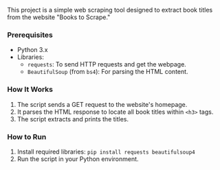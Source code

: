 This project is a simple web scraping tool designed to extract book titles from the website "Books to Scrape."

### Prerequisites
- Python 3.x
- Libraries:
  - `requests`: To send HTTP requests and get the webpage.
  - `BeautifulSoup` (from `bs4`): For parsing the HTML content.

### How It Works
1. The script sends a GET request to the website's homepage.
2. It parses the HTML response to locate all book titles within `<h3>` tags.
3. The script extracts and prints the titles.

### How to Run
1. Install required libraries: `pip install requests beautifulsoup4`
2. Run the script in your Python environment.
